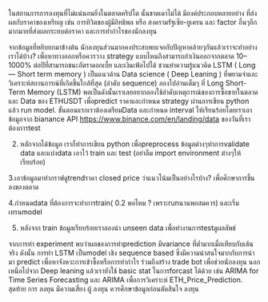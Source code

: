 ในสถานการการลงทุนที่ไม่แน่นอนยิ่งในตลาดคริปโต นั้นขาดเดาไม่ได้ มีองค์ประกอบหลายอย่าง ที่ส่งผลกับราคาของเหรียญ เช่น การทิวิตของผู้มีอิทธิพล หรือ สงครามรัฐเซีย-ยูเครน และ factor อื่นๆอีกมากมายที่ส่งผลกระทบต่อราคา และการทำกำไรของนักลงทุน

จากข้อมูลที่หยิบยกมาข้างต้น นักลงทุนส่วนมากคงประสบพบเจอกับปัญหาคล้ายๆกันแล้วเราจะทำอย่างเราได้บ้าง? เพื่อหาทางออกหรือควรวาง strategy แบบไหนถึงสามารถกำเงินออกจากตลาด 10– 1000% ต่อปีที่สามารถชนะอัตราดอกเบี้ย และเงินเฟ้อไปได้
ชวนทำความรู้แนวคิด LSTM ( Long — Short term memory ) เป็นแนวด้าน Data science ( Deep Leaning ) ที่พยามจำและวิเคราะห์สถานการณ์ที่เกิดขึ้นใกล้ที่สุด (ลำดับ sequence) ลองไปอ่านเต็มๆ ที่ Long Short-Term Memory (LSTM) พอเป็นดังนั้นเราเลยอยากลองใช้ลำดับเหตุการณ์ของการซื้อขายในตลาดและ Data ของ ETHUSDT เพื่อpredict ราคาและกำหนด strategy ผ่านการเขียน python แล้ว run model.
ขั้นตอนแรกเราต้องเตรียมData และกำหนด interval ให้เรียนร้อยโดยเราเอาข้อมูลจาก bianance API https://www.binance.com/en/landing/data ของวันที่เราต้องการtest

2. หลักจากได้ข้อมูล เราก็ทำการเขียน python เพื่อpreprocess ข้อมูลต่างๆทำการvalidate data และแบ่งdata เอาไว้ train และ test (อย่าลืม import environment ต่างๆให้เรียบร้อย)

3.เอาข้อมูลมาทำกราฟดูtrendราคา closed price ว่าแนวโน้มเป็นอย่างไรบ้าง? เพื่อศึกษาการขึ้นลงของตลาด

4.กำหนดdata ที่ต้องการจะทำการtrain( 0.2 พอไหม ? เพราะrunนานพอสมควร) และเริ่มเทรนmodel

5. หลังจาก train ข้อมูลเรียบร้อยเราลองนำ unseen data เพื่อทำงานการtestดูผลลัพธ์

จากการทำ experiment พบว่าผลของการทำprediction มีvariance ที่ต่ำมากเมื่อเทียบกับเส้นจริง
ดังนั้น การทำ LSTM เป็นmodel เชิง sequence based ซึ่งมีความน่าสนใจมากกับการนำมา predict เพื่อหาจังหวะการเข้าซื้อหรือการทำกำไร ร่วมถึงสร้าง trade bot เพื่อช่วยนักลงทุน นอกเหนือไปจาก Deep leaning แล้วเรายังใช้ basic stat ในการforcast ได้ด้วย เช่น ARIMA for Time Series Forecasting และ ARIMA เพื่อการวิเคราะห์ ETH_Price_Prediction.
สุดท้าย การ ลงทุน มีความเสี่ยง ผู้ ลงทุน ควรศึกษาข้อมูลก่อนตัดสินใจ ลงทุน
